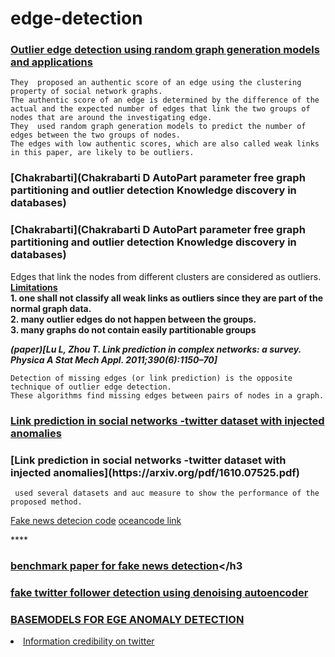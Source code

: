 # edge-detection
****<h3>[Outlier edge detection using random graph generation models and applications](https://journalofbigdata.springeropen.com/articles/10.1186/s40537-017-0073-8)</h3>****
```
They  proposed an authentic score of an edge using the clustering property of social network graphs.
The authentic score of an edge is determined by the difference of the actual and the expected number of edges that link the two groups of nodes that are around the investigating edge.
They  used random graph generation models to predict the number of edges between the two groups of nodes. 
The edges with low authentic scores, which are also called weak links in this paper, are likely to be outliers.
```




****<h3>[Chakrabarti](Chakrabarti D AutoPart parameter free graph partitioning and outlier detection  Knowledge discovery in databases)</h3>****
****<h3>[Chakrabarti](Chakrabarti D AutoPart parameter free graph partitioning and outlier detection  Knowledge discovery in databases) </h3>****
<p>
Edges that link the nodes from different clusters are considered as outliers.
<b><u>Limitations</u><br>
1. one shall not classify all weak links as outliers since they are part of the normal graph data. <br>
2. many outlier edges do not happen between the groups. <br>
3. many graphs do not contain easily partitionable groups</b><br>
 </p>


***(paper)[Lu L, Zhou T. Link prediction in complex networks: a survey. Physica A Stat Mech Appl. 2011;390(6):1150–70]***

```
Detection of missing edges (or link prediction) is the opposite technique of outlier edge detection.
These algorithms find missing edges between pairs of nodes in a graph.
```


****<h3>[Link prediction in social networks -twitter dataset with injected anomalies](https://arxiv.org/pdf/1610.07525.pdf)</h3>****

<h3>[Link prediction in social networks -twitter dataset with injected anomalies](https://arxiv.org/pdf/1610.07525.pdf)</h3>

```
 used several datasets and auc measure to show the performance of the proposed method.
 ```
[Fake news detecion code](https://github.com/safe-graph/GNN-FakeNews)
[oceancode link](https://codeocean.com/capsule/7305473/tree/v1)

****<h3>[benchmark paper for fake news detection](https://arxiv.org/pdf/2007.03316.pdf1)</h3
 
 
 ****<h3>[fake twitter follower detection using denoising autoencoder](https://dl.acm.org/doi/pdf/10.1145/3106426.3106489)</h3>****
 

****<h3>[BASEMODELS FOR EGE ANOMALY DETECTION](https://arxiv.org/pdf/2001.06362.pdf)</h3>****
        <li>[Information credibility on twitter](https://dl.acm.org/doi/abs/10.1145/1963405.1963500)
